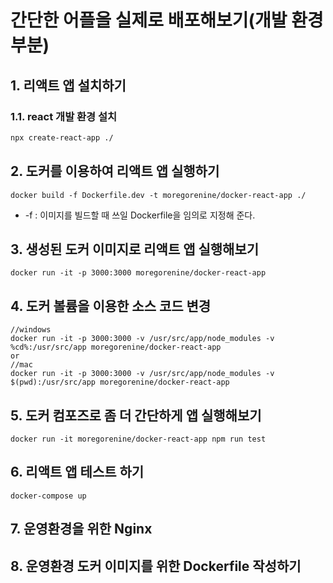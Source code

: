 # 간단한 어플을 실제로 배포해보기(개발 환경 부분)
## 1. 리액트 앱 설치하기
### 1.1. react 개발 환경 설치
```sh
npx create-react-app ./
```
## 2. 도커를 이용하여 리액트 앱 실행하기
```docker
docker build -f Dockerfile.dev -t moregorenine/docker-react-app ./
```
- -f : 이미지를 빌드할 때 쓰일 Dockerfile을 임의로 지정해 준다.
## 3. 생성된 도커 이미지로 리액트 앱 실행해보기
```docker
docker run -it -p 3000:3000 moregorenine/docker-react-app
```
## 4. 도커 볼륨을 이용한 소스 코드 변경
```docker
//windows
docker run -it -p 3000:3000 -v /usr/src/app/node_modules -v %cd%:/usr/src/app moregorenine/docker-react-app
or
//mac
docker run -it -p 3000:3000 -v /usr/src/app/node_modules -v $(pwd):/usr/src/app moregorenine/docker-react-app
```
## 5. 도커 컴포즈로 좀 더 간단하게 앱 실행해보기
```docker
docker run -it moregorenine/docker-react-app npm run test
```
## 6. 리액트 앱 테스트 하기
```docker
docker-compose up
```
## 7. 운영환경을 위한 Nginx
## 8. 운영환경 도커 이미지를 위한 Dockerfile 작성하기